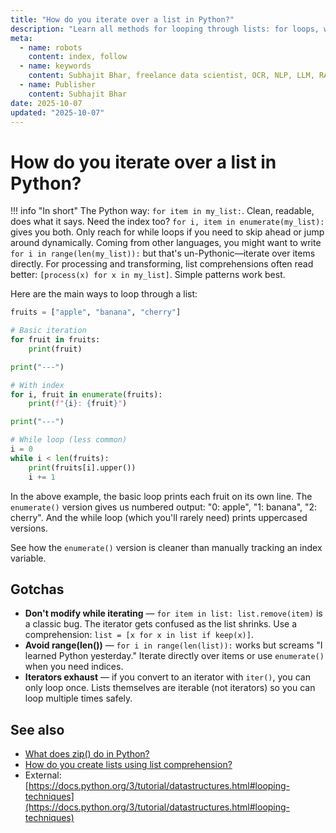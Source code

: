 ```yaml
---
title: "How do you iterate over a list in Python?"
description: "Learn all methods for looping through lists: for loops, while loops, enumerate, comprehensions, and iterator patterns."
meta:
  - name: robots
    content: index, follow
  - name: keywords
    content: Subhajit Bhar, freelance data scientist, OCR, NLP, LLM, RAG, knowledge base, python, lists, loops
  - name: Publisher
    content: Subhajit Bhar
date: 2025-10-07
updated: "2025-10-07"
---
```


# How do you iterate over a list in Python?

<!-- more -->

!!! info "In short"
    The Python way: `for item in my_list:`. Clean, readable, does what it says. Need the index too? `for i, item in enumerate(my_list):` gives you both. Only reach for while loops if you need to skip ahead or jump around dynamically. Coming from other languages, you might want to write `for i in range(len(my_list)):` but that's un-Pythonic—iterate over items directly. For processing and transforming, list comprehensions often read better: `[process(x) for x in my_list]`. Simple patterns work best.

Here are the main ways to loop through a list:

```python
fruits = ["apple", "banana", "cherry"]

# Basic iteration
for fruit in fruits:
    print(fruit)

print("---")

# With index
for i, fruit in enumerate(fruits):
    print(f"{i}: {fruit}")

print("---")

# While loop (less common)
i = 0
while i < len(fruits):
    print(fruits[i].upper())
    i += 1
```

In the above example, the basic loop prints each fruit on its own line. The `enumerate()` version gives us numbered output: "0: apple", "1: banana", "2: cherry". And the while loop (which you'll rarely need) prints uppercased versions.

See how the `enumerate()` version is cleaner than manually tracking an index variable.

## Gotchas

* **Don't modify while iterating** — `for item in list: list.remove(item)` is a classic bug. The iterator gets confused as the list shrinks. Use a comprehension: `list = [x for x in list if keep(x)]`.
* **Avoid range(len())** — `for i in range(len(list)):` works but screams "I learned Python yesterday." Iterate directly over items or use `enumerate()` when you need indices.
* **Iterators exhaust** — if you convert to an iterator with `iter()`, you can only loop once. Lists themselves are iterable (not iterators) so you can loop multiple times safely.

## See also

* [What does zip() do in Python?](what-does-zip-do-in-python.md)
* [How do you create lists using list comprehension?](create-lists-using-list-comprehension.md)
* External: [https://docs.python.org/3/tutorial/datastructures.html#looping-techniques](https://docs.python.org/3/tutorial/datastructures.html#looping-techniques)

<script type="application/ld+json">
{
  "@context": "https://schema.org",
  "@type": "FAQPage",
  "mainEntity": [{
    "@type": "Question",
    "name": "How do you iterate over a list in Python?",
    "acceptedAnswer": {
      "@type": "Answer",
      "text": "The Python way: for item in my_list:. Clean, readable, does what it says. Need the index too? for i, item in enumerate(my_list): gives you both. Only reach for while loops if you need to skip ahead or jump around dynamically. Coming from other languages, you might want to write for i in range(len(my_list)): but that's un-Pythonic—iterate over items directly. For processing and transforming, list comprehensions often read better: [process(x) for x in my_list]. Simple patterns work best."
    }
  }]
}
</script>
